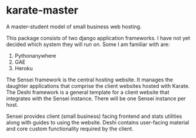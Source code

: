 karate-master
=============

A master-student model of small business web hosting.

This package consists of two django application frameworks. I have not yet decided which system they will run on. Some I am familiar with are:
1. Pythonanywhere
2. GAE
3. Heroku

The Sensei framework is the central hosting website. It manages the daughter applications that comprise the client websites hosted with Karate.
The Deshi framework is a general template for a client website that integrates with the Sensei instance. There will be one Sensei instance per host.

Sensei provides client (small business) facing frontend and stats utilities along with guides to using the website.
Deshi contains user-facing material and core custom functionality required by the client.
